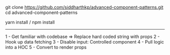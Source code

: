git clone https://github.com/siddharthkp/advanced-component-patterns.git
cd advanced-component-patterns

yarn install / npm install

---

1 - Get familiar with codebase => Replace hard coded string with props
2 - Hook up data fetching
3 - Disable input: Controlled component
4 - Pull logic into a HOC
5 - Convert to render props
